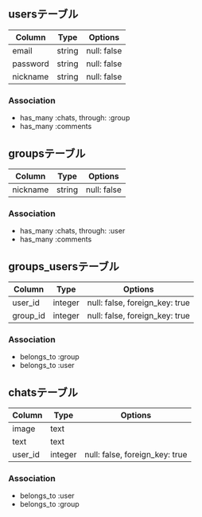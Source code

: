 ## usersテーブル
|Column|Type|Options|
|------|----|-------|
|email|string|null: false|
|password|string|null: false|
|nickname|string|null: false|
### Association
- has_many :chats, through: :group
- has_many :comments

## groupsテーブル
|Column|Type|Options|
|------|----|-------|
|nickname|string|null: false|
### Association
- has_many :chats, through: :user
- has_many :comments

## groups_usersテーブル
|Column|Type|Options|
|------|----|-------|
|user_id|integer|null: false, foreign_key: true|
|group_id|integer|null: false, foreign_key: true|
### Association
- belongs_to :group
- belongs_to :user

## chatsテーブル
|Column|Type|Options|
|------|----|-------|
|image|text||
|text|text||
|user_id|integer|null: false, foreign_key: true|
### Association
- belongs_to :user
- belongs_to :group

